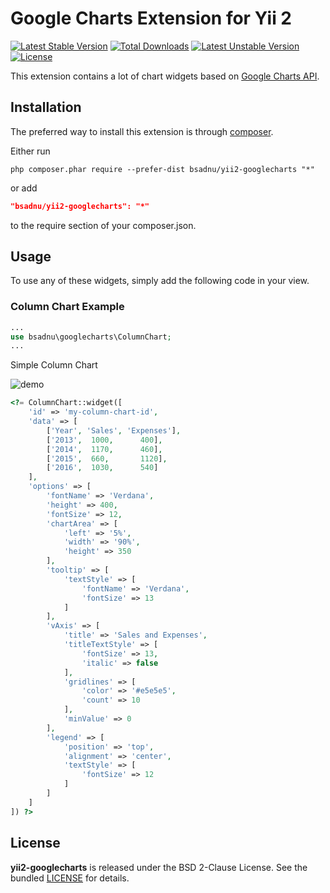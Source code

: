 Google Charts Extension for Yii 2
===============================

[![Latest Stable Version](https://poser.pugx.org/bsadnu/yii2-googlecharts/v/stable)](https://packagist.org/packages/bsadnu/yii2-googlecharts) [![Total Downloads](https://poser.pugx.org/bsadnu/yii2-googlecharts/downloads)](https://packagist.org/packages/bsadnu/yii2-googlecharts) [![Latest Unstable Version](https://poser.pugx.org/bsadnu/yii2-googlecharts/v/unstable)](https://packagist.org/packages/bsadnu/yii2-googlecharts) [![License](https://poser.pugx.org/bsadnu/yii2-googlecharts/license)](https://packagist.org/packages/bsadnu/yii2-googlecharts)

This extension contains a lot of chart widgets based on [Google Charts API](https://developers.google.com/chart/).

Installation
------------

The preferred way to install this extension is through [composer](http://getcomposer.org/download/).

Either run

```
php composer.phar require --prefer-dist bsadnu/yii2-googlecharts "*"
```

or add

```json
"bsadnu/yii2-googlecharts": "*"
```

to the require section of your composer.json.

Usage
-----

To use any of these widgets,  simply add the following code in your view.

### Column Chart Example
```php
...
use bsadnu\googlecharts\ColumnChart;
...
```
Simple Column Chart

![demo](https://cloud.githubusercontent.com/assets/3985601/4497539/fb54bd70-4a6f-11e4-89a3-7c96c9fd9f0e.jpg)
```php
<?= ColumnChart::widget([
	'id' => 'my-column-chart-id',
    'data' => [
        ['Year', 'Sales', 'Expenses'],
        ['2013',  1000,      400],
        ['2014',  1170,      460],
        ['2015',  660,       1120],
        ['2016',  1030,      540]
    ],
    'options' => [
        'fontName' => 'Verdana',
        'height' => 400,
        'fontSize' => 12,
        'chartArea' => [
        	'left' => '5%',
        	'width' => '90%',
        	'height' => 350
        ],
        'tooltip' => [
        	'textStyle' => [
        		'fontName' => 'Verdana',
        		'fontSize' => 13
        	]
        ],
        'vAxis' => [
        	'title' => 'Sales and Expenses',
        	'titleTextStyle' => [
        		'fontSize' => 13,
        		'italic' => false
        	],
        	'gridlines' => [
        		'color' => '#e5e5e5',
        		'count' => 10
        	],            	
        	'minValue' => 0
        ],
        'legend' => [
        	'position' => 'top',
        	'alignment' => 'center',
        	'textStyle' => [
        		'fontSize' => 12
        	]
        ]            
    ]
]) ?>
```

## License

**yii2-googlecharts** is released under the BSD 2-Clause License. See the bundled [LICENSE](https://github.com/bsadnu/yii2-googlecharts/blob/master/LICENSE) for details.
